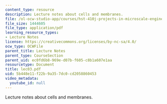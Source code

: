 ```yaml
---
content_type: resource
description: Lecture notes about cells and membranes.
file: /ol-ocw-studio-app/courses/hst-410j-projects-in-microscale-engineering-for-the-life-sciences-spring-2007/5b448e11f22b9a357dc0cd2058860453_lec03.pdf
file_size: 1444605
file_type: application/pdf
learning_resource_types:
- Lecture Notes
license: https://creativecommons.org/licenses/by-nc-sa/4.0/
ocw_type: OCWFile
parent_title: Lecture Notes
parent_type: CourseSection
parent_uid: ec0fd6b8-969e-d07b-f605-c8b1a607e1aa
resourcetype: Document
title: lec03.pdf
uid: 5b448e11-f22b-9a35-7dc0-cd2058860453
video_metadata:
  youtube_id: null
---
```

Lecture notes about cells and membranes.